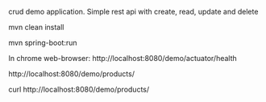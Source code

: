 crud demo application. Simple rest api with create, read, update and delete

mvn clean install

mvn spring-boot:run

In chrome web-browser:
http://localhost:8080/demo/actuator/health

http://localhost:8080/demo/products/

curl http://localhost:8080/demo/products/
